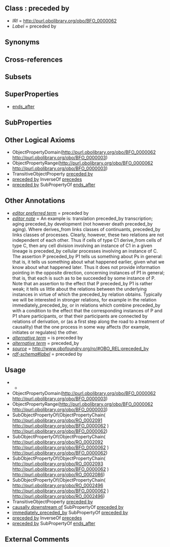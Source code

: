 
## Class : preceded by

 * *IRI* = http://purl.obolibrary.org/obo/BFO_0000062
 * *Label* = preceded by

## Synonyms


## Cross-references


## Subsets


## SuperProperties

 * [ends_after](../../RO/86/RO_0002086.md)

## SubProperties


## Other Logical Axioms

 * ObjectPropertyDomain(<http://purl.obolibrary.org/obo/BFO_0000062> <http://purl.obolibrary.org/obo/BFO_0000003>)
 * ObjectPropertyRange(<http://purl.obolibrary.org/obo/BFO_0000062> <http://purl.obolibrary.org/obo/BFO_0000003>)
 * TransitiveObjectProperty [preceded by](../../BFO/62/BFO_0000062.md)
 * [preceded by](../../BFO/62/BFO_0000062.md) InverseOf [precedes](../../BFO/63/BFO_0000063.md)
 * [preceded by](../../BFO/62/BFO_0000062.md) SubPropertyOf [ends_after](../../RO/86/RO_0002086.md)

## Other Annotations

 * *[editor preferred term](../../IAO/11/IAO_0000111.md)* = preceded by
 * *[editor note](../../IAO/16/IAO_0000116.md)* = An example is: translation preceded_by transcription; aging preceded_by development (not however death preceded_by aging). Where derives_from links classes of continuants, preceded_by links classes of processes. Clearly, however, these two relations are not independent of each other. Thus if cells of type C1 derive_from cells of type C, then any cell division involving an instance of C1 in a given lineage is preceded_by cellular processes involving an instance of C.    The assertion P preceded_by P1 tells us something about Ps in general: that is, it tells us something about what happened earlier, given what we know about what happened later. Thus it does not provide information pointing in the opposite direction, concerning instances of P1 in general; that is, that each is such as to be succeeded by some instance of P. Note that an assertion to the effect that P preceded_by P1 is rather weak; it tells us little about the relations between the underlying instances in virtue of which the preceded_by relation obtains. Typically we will be interested in stronger relations, for example in the relation immediately_preceded_by, or in relations which combine preceded_by with a condition to the effect that the corresponding instances of P and P1 share participants, or that their participants are connected by relations of derivation, or (as a first step along the road to a treatment of causality) that the one process in some way affects (for example, initiates or regulates) the other.
 * *[alternative term](../../IAO/18/IAO_0000118.md)* = is preceded by
 * *[alternative term](../../IAO/18/IAO_0000118.md)* = preceded_by
 * *[source](../../ce/source.md)* = http://www.obofoundry.org/ro/#OBO_REL:preceded_by
 * *[rdf-schema#label](../../el/rdf-schema#label.md)* = preceded by

## Usage

 * -
 * ObjectPropertyDomain(<http://purl.obolibrary.org/obo/BFO_0000062> <http://purl.obolibrary.org/obo/BFO_0000003>)
 * ObjectPropertyRange(<http://purl.obolibrary.org/obo/BFO_0000062> <http://purl.obolibrary.org/obo/BFO_0000003>)
 * SubObjectPropertyOf(ObjectPropertyChain( <http://purl.obolibrary.org/obo/RO_0002091> <http://purl.obolibrary.org/obo/BFO_0000062> ) <http://purl.obolibrary.org/obo/BFO_0000062>)
 * SubObjectPropertyOf(ObjectPropertyChain( <http://purl.obolibrary.org/obo/RO_0002092> <http://purl.obolibrary.org/obo/BFO_0000062> ) <http://purl.obolibrary.org/obo/BFO_0000062>)
 * SubObjectPropertyOf(ObjectPropertyChain( <http://purl.obolibrary.org/obo/RO_0002093> <http://purl.obolibrary.org/obo/BFO_0000062> ) <http://purl.obolibrary.org/obo/RO_0002086>)
 * SubObjectPropertyOf(ObjectPropertyChain( <http://purl.obolibrary.org/obo/RO_0002496> <http://purl.obolibrary.org/obo/BFO_0000062> ) <http://purl.obolibrary.org/obo/RO_0002496>)
 * TransitiveObjectProperty [preceded by](../../BFO/62/BFO_0000062.md)
 * [causally downstream of](../../RO/04/RO_0002404.md) SubPropertyOf [preceded by](../../BFO/62/BFO_0000062.md)
 * [immediately_preceded_by](../../RO/87/RO_0002087.md) SubPropertyOf [preceded by](../../BFO/62/BFO_0000062.md)
 * [preceded by](../../BFO/62/BFO_0000062.md) InverseOf [precedes](../../BFO/63/BFO_0000063.md)
 * [preceded by](../../BFO/62/BFO_0000062.md) SubPropertyOf [ends_after](../../RO/86/RO_0002086.md)

## External Comments

